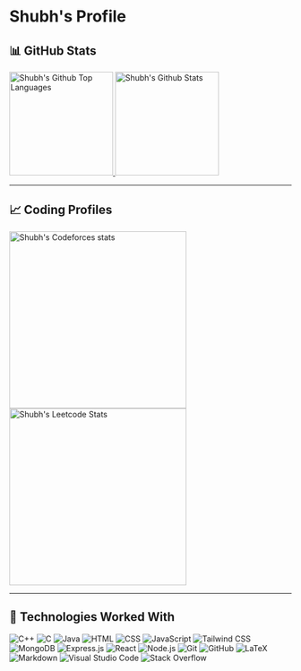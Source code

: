 # Shubh's Profile

## 📊 GitHub Stats

<span>
<a href="https://github.com/Shubh-Raj">
<img height="185" src="https://github-readme-stats.vercel.app/api/top-langs/?username=Shubh-Raj&layout=compact&langs_count=8&theme=github_dark&border_color=404040" alt="Shubh's Github Top Languages" />
<img height="185" src="https://github-readme-stats.vercel.app/api?username=Shubh-Raj&show_icons=true&count_private=true&theme=github_dark&border_color=404040" alt="Shubh's Github Stats" />
</a>
</span>

---

## 📈 Coding Profiles

<span>
<a href="https://codeforces.com/profile/shubhraj625">
<img height="316" src="https://codeforces-readme-stats.vercel.app/api/card?username=shubhraj625&theme=github_dark&force_username=true&border_color=404040" alt="Shubh's Codeforces stats"/>
</a>
<a href="https://leetcode.com/u/shubhraj625/">
<img height="316" src="https://leetcard.jacoblin.cool/shubhraj625?theme=dark&font=Ubuntu&cache=14400&ext=contest" alt="Shubh's Leetcode Stats"/>
</a>
</span>

---

## 🧩 Technologies Worked With

<p>
<img alt="C++" src="https://img.shields.io/badge/C%2B%2B-00599C?logo=c%2B%2B&logoColor=white">
<img alt="C" src="https://img.shields.io/badge/C-A8B9CC.svg?logo=c&logoColor=white">
<img alt="Java" src="https://img.shields.io/badge/Java-ED8B00?logo=Java&logoColor=white">
<img alt="HTML" src="https://img.shields.io/badge/HTML-E34F26.svg?logo=html5&logoColor=white">
<img alt="CSS" src="https://img.shields.io/badge/CSS-1572B6.svg?logo=css3&logoColor=white">
<img alt="JavaScript" src="https://img.shields.io/badge/JavaScript-F7DF1E.svg?logo=javascript&logoColor=black">
<img alt="Tailwind CSS" src="https://img.shields.io/badge/Tailwind_CSS-06B6D4.svg?logo=tailwind-css&logoColor=white">
<img alt="MongoDB" src ="https://img.shields.io/badge/MongoDB-4ea94b.svg?logo=mongodb&logoColor=white">
<img alt="Express.js" src="https://img.shields.io/badge/Express.js-404D59.svg?logo=express&logoColor=white">
<img alt="React" src="https://img.shields.io/badge/React-20232A?logo=react&logoColor=61DAFB">
<img alt="Node.js" src="https://img.shields.io/badge/Node.js-43853D.svg?logo=node.js&logoColor=white">
<img alt="Git" src="https://img.shields.io/badge/Git-F05033.svg?logo=git&logoColor=white">
<img alt="GitHub" src="https://img.shields.io/badge/GitHub-181717.svg?logo=github&logoColor=white">
<img alt="LaTeX" src="https://img.shields.io/badge/LaTeX-008080.svg?logo=LaTeX&logoColor=white">
<img alt="Markdown" src="https://img.shields.io/badge/Markdown-000000.svg?logo=markdown&logoColor=white">
<img alt="Visual Studio Code" src="https://img.shields.io/badge/Visual%20Studio%20Code-0078d7.svg?logo=visual-studio-code&logoColor=white">
<img alt="Stack Overflow" src="https://img.shields.io/badge/-Stack%20Overflow-FE7A16?logo=stack-overflow&logoColor=white">
</p>